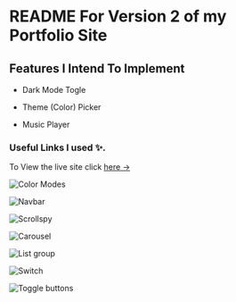 # README For Version 2 of my Portfolio Site

## Features I Intend To Implement

- Dark Mode Togle

- Theme (Color) Picker

- Music Player

### Useful Links I used ✨.

To View the live site click [here &rarr;](https://mafalana.github.io/v2.html)

![Color Modes](https://www.gethalfmoon.com/docs/color-modes/)

![Navbar](https://www.gethalfmoon.com/docs/navbar/)

![Scrollspy](https://www.gethalfmoon.com/docs/scrollspy/)

![Carousel](https://www.gethalfmoon.com/docs/carousel)

![List group](https://www.gethalfmoon.com/docs/list-group)

![Switch](https://www.gethalfmoon.com/docs/checkbox-and-radio/#switch)

![Toggle buttons](https://www.gethalfmoon.com/docs/checkbox-and-radio/#toggle-buttons)
